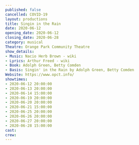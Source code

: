 ```yaml
---
published: false
cancelled: COVID-19
layout: productions
title: Singin in the Rain
date: 2020-06-12
opening_date: 2020-06-12
closing_date: 2020-06-28
category: musical
Theatre: Orange Park Community Theatre
show_details:
- Music: Nacio Herb Brown - wiki
- Lyrics: Arthur Freed - wiki
- Book: Adolph Green, Betty Comden
- Basis: Singin' in the Rain by Adolph Green, Betty Comden
Website: https://www.opct.info/
showtimes:
- 2020-06-12 20:00:00
- 2020-06-13 20:00:00
- 2020-06-14 15:00:00
- 2020-06-19 20:00:00
- 2020-06-20 20:00:00
- 2020-06-21 15:00:00
- 2020-06-25 20:00:00
- 2020-06-26 20:00:00
- 2020-06-27 20:00:00
- 2020-06-28 15:00:00
cast:
crew:
---
```

